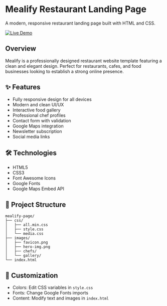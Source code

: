 # Mealify Restaurant Landing Page

A modern, responsive restaurant landing page built with HTML and CSS.

[![Live Demo](https://img.shields.io/badge/Live%20Demo-Visit%20Site-blue)](https://gomaa404.github.io/Mealify-page/)

## Overview

Mealify is a professionally designed restaurant website template featuring a clean and elegant design. Perfect for restaurants, cafes, and food businesses looking to establish a strong online presence.

## ✨ Features

- Fully responsive design for all devices
- Modern and clean UI/UX
- Interactive food gallery
- Professional chef profiles
- Contact form with validation
- Google Maps integration
- Newsletter subscription
- Social media links

## 🛠️ Technologies

- HTML5
- CSS3
- Font Awesome Icons
- Google Fonts
- Google Maps Embed API

## 📁 Project Structure

```
mealify-page/
├── css/
│   ├── all.min.css
│   ├── style.css
│   └── media.css
├── images/
│   ├── favicon.png
│   ├── hero-img.png
│   ├── chefs/
│   └── gallery/
└── index.html
```

## 🎨 Customization

- Colors: Edit CSS variables in `style.css`
- Fonts: Change Google Fonts imports
- Content: Modify text and images in `index.html`
